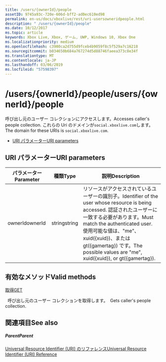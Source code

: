 ```yaml
---
title: /users/{ownerId}/people
assetID: 9745a93c-720e-606d-bff2-ad0ec610ed98
permalink: en-us/docs/xboxlive/rest/uri-usersowneridpeople.html
description: " /users/{ownerId}/people"
ms.date: 10/12/2017
ms.topic: article
keywords: Xbox Live, Xbox, ゲーム, UWP, Windows 10, Xbox One
ms.localizationpriority: medium
ms.openlocfilehash: c3980ca2d755d9fceb4b9059f8c5f529a7c16218
ms.sourcegitcommit: b034650b684a767274d5d88746faeea373c8e34f
ms.translationtype: MT
ms.contentlocale: ja-JP
ms.lasthandoff: 03/06/2019
ms.locfileid: "57598397"
---
```

# <a name="usersowneridpeople"></a><span data-ttu-id="ec4fb-104">/users/{ownerId}/people</span><span class="sxs-lookup"><span data-stu-id="ec4fb-104">/users/{ownerId}/people</span></span>
<span data-ttu-id="ec4fb-105">呼び出し元のユーザー コレクションにアクセスします。</span><span class="sxs-lookup"><span data-stu-id="ec4fb-105">Accesses caller's people collection.</span></span> <span data-ttu-id="ec4fb-106">これらの Uri のドメインが`social.xboxlive.com`します。</span><span class="sxs-lookup"><span data-stu-id="ec4fb-106">The domain for these URIs is `social.xboxlive.com`.</span></span>
 
  * [<span data-ttu-id="ec4fb-107">URI パラメーター</span><span class="sxs-lookup"><span data-stu-id="ec4fb-107">URI parameters</span></span>](#ID4EV)
 
<a id="ID4EV"></a>

 
## <a name="uri-parameters"></a><span data-ttu-id="ec4fb-108">URI パラメーター</span><span class="sxs-lookup"><span data-stu-id="ec4fb-108">URI parameters</span></span>
 
| <span data-ttu-id="ec4fb-109">パラメーター</span><span class="sxs-lookup"><span data-stu-id="ec4fb-109">Parameter</span></span>| <span data-ttu-id="ec4fb-110">種類</span><span class="sxs-lookup"><span data-stu-id="ec4fb-110">Type</span></span>| <span data-ttu-id="ec4fb-111">説明</span><span class="sxs-lookup"><span data-stu-id="ec4fb-111">Description</span></span>| 
| --- | --- | --- | 
| <span data-ttu-id="ec4fb-112">ownerId</span><span class="sxs-lookup"><span data-stu-id="ec4fb-112">ownerId</span></span>| <span data-ttu-id="ec4fb-113">string</span><span class="sxs-lookup"><span data-stu-id="ec4fb-113">string</span></span>| <span data-ttu-id="ec4fb-114">リソースがアクセスされているユーザーの識別子。</span><span class="sxs-lookup"><span data-stu-id="ec4fb-114">Identifier of the user whose resource is being accessed.</span></span> <span data-ttu-id="ec4fb-115">認証されたユーザーに一致する必要があります。</span><span class="sxs-lookup"><span data-stu-id="ec4fb-115">Must match the authenticated user.</span></span> <span data-ttu-id="ec4fb-116">使用可能な値は、"me"、xuid({xuid})、または gt({gamertag}) です。</span><span class="sxs-lookup"><span data-stu-id="ec4fb-116">The possible values are "me", xuid({xuid}), or gt({gamertag}).</span></span>| 
  
<a id="ID4EOB"></a>

 
## <a name="valid-methods"></a><span data-ttu-id="ec4fb-117">有効なメソッド</span><span class="sxs-lookup"><span data-stu-id="ec4fb-117">Valid methods</span></span>

[<span data-ttu-id="ec4fb-118">取得</span><span class="sxs-lookup"><span data-stu-id="ec4fb-118">GET</span></span>](uri-usersowneridpeopleget.md)

<span data-ttu-id="ec4fb-119">&nbsp;&nbsp;呼び出し元のユーザー コレクションを取得します。</span><span class="sxs-lookup"><span data-stu-id="ec4fb-119">&nbsp;&nbsp;Gets caller's people collection.</span></span>
 
<a id="ID4EYB"></a>

 
## <a name="see-also"></a><span data-ttu-id="ec4fb-120">関連項目</span><span class="sxs-lookup"><span data-stu-id="ec4fb-120">See also</span></span>
 
<a id="ID4E1B"></a>

 
##### <a name="parent"></a><span data-ttu-id="ec4fb-121">Parent</span><span class="sxs-lookup"><span data-stu-id="ec4fb-121">Parent</span></span> 

[<span data-ttu-id="ec4fb-122">Universal Resource Identifier (URI) のリファレンス</span><span class="sxs-lookup"><span data-stu-id="ec4fb-122">Universal Resource Identifier (URI) Reference</span></span>](../atoc-xboxlivews-reference-uris.md)

   